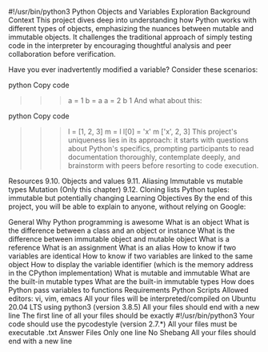 #!/usr/bin/python3
Python Objects and Variables Exploration
Background Context
This project dives deep into understanding how Python works with different types of objects, emphasizing the nuances between mutable and immutable objects. It challenges the traditional approach of simply testing code in the interpreter by encouraging thoughtful analysis and peer collaboration before verification.

Have you ever inadvertently modified a variable? Consider these scenarios:

python
Copy code
>>> a = 1
>>> b = a
>>> a = 2
>>> b
1
And what about this:

python
Copy code
>>> l = [1, 2, 3]
>>> m = l
>>> l[0] = 'x'
>>> m
['x', 2, 3]
This project's uniqueness lies in its approach: it starts with questions about Python's specifics, prompting participants to read documentation thoroughly, contemplate deeply, and brainstorm with peers before resorting to code execution.

Resources
9.10. Objects and values
9.11. Aliasing
Immutable vs mutable types
Mutation (Only this chapter)
9.12. Cloning lists
Python tuples: immutable but potentially changing
Learning Objectives
By the end of this project, you will be able to explain to anyone, without relying on Google:

General
Why Python programming is awesome
What is an object
What is the difference between a class and an object or instance
What is the difference between immutable object and mutable object
What is a reference
What is an assignment
What is an alias
How to know if two variables are identical
How to know if two variables are linked to the same object
How to display the variable identifier (which is the memory address in the CPython implementation)
What is mutable and immutable
What are the built-in mutable types
What are the built-in immutable types
How does Python pass variables to functions
Requirements
Python Scripts
Allowed editors: vi, vim, emacs
All your files will be interpreted/compiled on Ubuntu 20.04 LTS using python3 (version 3.8.5)
All your files should end with a new line
The first line of all your files should be exactly #!/usr/bin/python3
Your code should use the pycodestyle (version 2.7.*)
All your files must be executable
.txt Answer Files
Only one line
No Shebang
All your files should end with a new line

